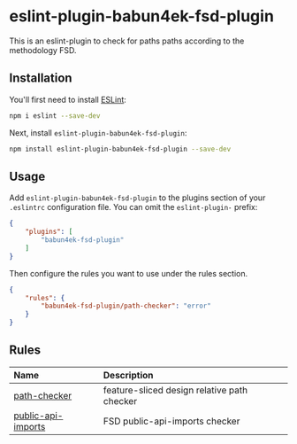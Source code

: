# eslint-plugin-babun4ek-fsd-plugin

This is an eslint-plugin to check for paths paths according to the methodology FSD.

## Installation

You'll first need to install [ESLint](https://eslint.org/):

```sh
npm i eslint --save-dev
```

Next, install `eslint-plugin-babun4ek-fsd-plugin`:

```sh
npm install eslint-plugin-babun4ek-fsd-plugin --save-dev
```

## Usage

Add `eslint-plugin-babun4ek-fsd-plugin` to the plugins section of your `.eslintrc` configuration file. You can omit the `eslint-plugin-` prefix:

```json
{
    "plugins": [
        "babun4ek-fsd-plugin"
    ]
}
```


Then configure the rules you want to use under the rules section.

```json
{
    "rules": {
        "babun4ek-fsd-plugin/path-checker": "error"
    }
}
```

## Rules

<!-- begin auto-generated rules list -->

| Name                                                   | Description                                 |
| :----------------------------------------------------- | :------------------------------------------ |
| [path-checker](docs/rules/path-checker.md)             | feature-sliced design relative path checker |
| [public-api-imports](docs/rules/public-api-imports.md) | FSD public-api-imports checker              |

<!-- end auto-generated rules list -->



